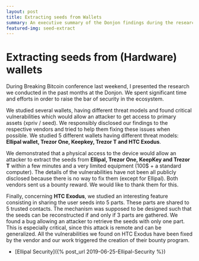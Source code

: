 ```yaml
---
layout: post
title: Extracting seeds from Wallets
summary: An executive summary of the Donjon findings during the research.
featured-img: seed-extract
---
```


# Extracting seeds from (Hardware) wallets


During Breaking Bitcoin conference last weekend, I presented the research we conducted in the past months at the Donjon. We spent significant time and efforts in order to raise the bar of security in the ecosystem.

We studied several wallets, having different threat models and found critical vulnerabilities which would allow an attacker to get access to primary assets (xpriv / seed). We responsibly disclosed our findings to the respective vendors and tried to help them fixing these issues when possible. We studied 5 different wallets having different threat models: **Ellipal wallet, Trezor One, Keepkey, Trezor T and HTC Exodus**.

We demonstrated that a physical access to the device would allow an attacker to extract the seeds from **Ellipal, Trezor One, KeepKey and Trezor T** within a few minutes and a very limited equipment (100$ + a standard computer). The details of the vulnerabilities have not been all publicly disclosed because there is no way to fix them (except for Ellipal). Both vendors sent us a bounty reward. We would like to thank them for this.

Finally, concerning **HTC Exodus**, we studied an interesting feature consisting in sharing the user seeds into 5 parts. These parts are shared to 5 trusted contacts. The mechanism was supposed to be designed such that the seeds can be reconstructed if and only if 3 parts are gathered. We found a bug allowing an attacker to retrieve the seeds with only one part. This is especially critical, since this attack is remote and can be generalized. All the vulnerabilities we found on HTC Exodus have been fixed by the vendor and our work triggered the creation of their bounty program.

- [Ellipal Security]({% post_url 2019-06-25-Ellipal-Security %})
